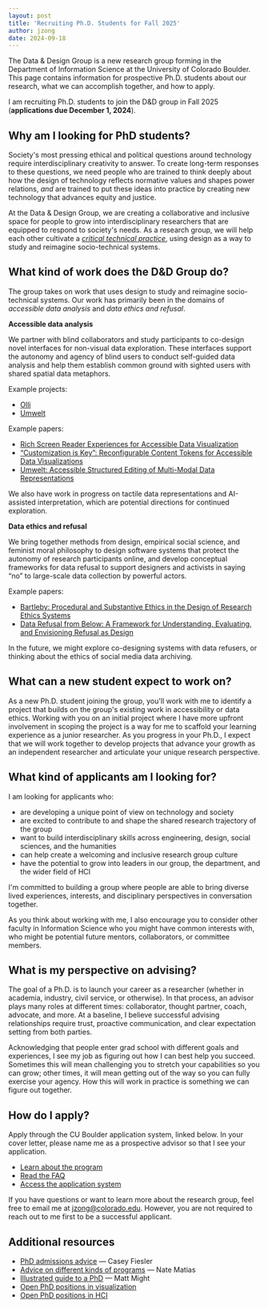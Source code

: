 ```yaml
---
layout: post
title: 'Recruiting Ph.D. Students for Fall 2025'
author: jzong
date: 2024-09-18
---
```


The <span class="dnd">Data & Design</span> Group is a new research group forming in the Department of Information Science at the University of Colorado Boulder. This page contains information for prospective Ph.D. students about our research, what we can accomplish together, and how to apply.

I am recruiting Ph.D. students to join the <span class="dnd">D&D</span> group in Fall 2025 (**applications due December 1, 2024**).

## Why am I looking for PhD students?

Society's most pressing ethical and political questions around technology require interdisciplinary creativity to answer. To create long-term responses to these questions, we need people who are trained to think deeply about how the design of technology reflects normative values and shapes power relations, _and_ are trained to put these ideas into practice by creating new technology that advances equity and justice.

At the <span class="dnd">Data & Design</span> Group, we are creating a collaborative and inclusive space for people to grow into interdisciplinary researchers that are equipped to respond to society's needs. As a research group, we will help each other cultivate a [_critical technical practice_](https://pages.gseis.ucla.edu/faculty/agre/critical.html), using design as a way to study and reimagine socio-technical systems.

## What kind of work does the <span class="dnd">D&D</span> Group do?

The group takes on work that uses design to study and reimagine socio-technical systems. Our work has primarily been in the domains of _accessible data analysis_ and _data ethics and refusal_.

**Accessible data analysis**

We partner with blind collaborators and study participants to co-design novel interfaces for non-visual data exploration. These interfaces support the autonomy and agency of blind users to conduct self-guided data analysis and help them establish common ground with sighted users with shared spatial data metaphors.

Example projects:

- [Olli](/projects/olli/)
- [Umwelt](/projects/umwelt/)

Example papers:

- [Rich Screen Reader Experiences for Accessible Data Visualization](/publications/rich-screen-reader-vis-experiences/)
- [“Customization is Key”: Reconfigurable Content Tokens for Accessible Data Visualizations](/publications/customization/)
- [Umwelt: Accessible Structured Editing of Multi-Modal Data Representations](/publications/umwelt/)

We also have work in progress on tactile data representations and AI-assisted interpretation, which are potential directions for continued exploration.

**Data ethics and refusal**

We bring together methods from design, empirical social science, and feminist moral philosophy to design software systems that protect the autonomy of research participants online, and develop conceptual frameworks for data refusal to support designers and activists in saying “no” to large-scale data collection by powerful actors.

Example papers:

- [Bartleby: Procedural and Substantive Ethics in the Design of Research Ethics Systems](/publications/bartleby/)
- [Data Refusal from Below: A Framework for Understanding, Evaluating, and Envisioning Refusal as Design](/publications/data-refusal/)

In the future, we might explore co-designing systems with data refusers, or thinking about the ethics of social media data archiving.

## What can a new student expect to work on?

As a new Ph.D. student joining the group, you'll work with me to identify a project that builds on the group's existing work in accessibility or data ethics. Working with you on an initial project where I have more upfront involvement in scoping the project is a way for me to scaffold your learning experience as a junior researcher. As you progress in your Ph.D., I expect that we will work together to develop projects that advance your growth as an independent researcher and articulate your unique research perspective.

## What kind of applicants am I looking for?

I am looking for applicants who:

- are developing a unique point of view on technology and society
- are excited to contribute to and shape the shared research trajectory of the group
- want to build interdisciplinary skills across engineering, design, social sciences, and the humanities
- can help create a welcoming and inclusive research group culture
- have the potential to grow into leaders in our group, the department, and the wider field of HCI

I'm committed to building a group where people are able to bring diverse lived experiences, interests, and disciplinary perspectives in conversation together.

As you think about working with me, I also encourage you to consider other faculty in Information Science who you might have common interests with, who might be potential future mentors, collaborators, or committee members.

## What is my perspective on advising?

The goal of a Ph.D. is to launch your career as a researcher (whether in academia, industry, civil service, or otherwise). In that process, an advisor plays many roles at different times: collaborator, thought partner, coach, advocate, and more. At a baseline, I believe successful advising relationships require trust, proactive communication, and clear expectation setting from both parties.

Acknowledging that people enter grad school with different goals and experiences, I see my job as figuring out how I can best help you succeed. Sometimes this will mean challenging you to stretch your capabilities so you can grow; other times, it will mean getting out of the way so you can fully exercise your agency. How this will work in practice is something we can figure out together.

## How do I apply?

Apply through the CU Boulder application system, linked below. In your cover letter, please name me as a prospective advisor so that I see your application.

- [Learn about the program](https://www.colorado.edu/cmci/infoscience/phd)
- [Read the FAQ](https://www.colorado.edu/cmci/infoscience/gd/faq)
- [Access the application system](https://grad.apply.colorado.edu/apply/)

If you have questions or want to learn more about the research group, feel free to email me at <a href="mailto:jzong@colorado.edu">jzong@colorado.edu</a>. However, you are not required to reach out to me first to be a successful applicant.

## Additional resources

- [PhD admissions advice](https://cfiesler.medium.com/phd-admissions-advice-b7a44f97417a) — Casey Fiesler
- [Advice on different kinds of programs](https://natematias.medium.com/so-you-want-to-study-technology-democracy-and-social-change-9ef3e73fa635) — Nate Matias
- [Illustrated guide to a PhD](https://matt.might.net/articles/phd-school-in-pictures/) — Matt Might
- [Open PhD positions in visualization](https://vis-phd-positions.netlify.app/)
- [Open PhD positions in HCI](https://www.andrewkuz.net/public/dashboards/cs-hci-phd-opportunities/2024/html/cs-hci-phd-opportunities-2024.html)
